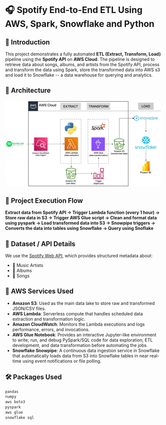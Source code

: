 # 🎧 Spotify End-to-End ETL Using AWS, Spark, Snowflake and Python

## 📌 Introduction
This project demonstrates a fully automated **ETL (Extract, Transform, Load)** pipeline using the **Spotify API** on **AWS Cloud**. The pipeline is designed to retrieve data about songs, albums, and artists from the Spotify API, process and transform the data using Spark, store the transformed data into AWS s3 and load it to Snowflake -- a data warehouse for querying and analytics.

## 🧩 Architecture
![Spotify Spark_ETL_Architecture](https://github.com/gurramcharan/spotify_ETL_pipeline_using_spark_snowflake_aws_python/blob/main/process%20flow%20diagram.jpg)

## 🔁 Project Execution Flow
**Extract data from Spotify API → Trigger Lambda function (every 1 hour) → Store raw data in S3 → Trigger AWS Glue script → Clean and format data using pyspark → Load transformed data into S3 → Snowpipe triggers → Converts the data into tables using Snowflake → Query using Snoflake**

## 📂 Dataset / API Details
We use the [Spotify Web API](https://developer.spotify.com/documentation/web-api), which provides structured metadata about:
- 🎤 Music Artists  
- 💽 Albums  
- 🎵 Songs  

## 🚀 AWS Services Used
- **Amazon S3**: Used as the main data lake to store raw and transformed JSON/CSV files.
- **AWS Lambda**: Serverless compute that handles scheduled data extraction and transformation logic.
- **Amazon CloudWatch**: Monitors the Lambda executions and logs performance, errors, and invocations.
- **AWS Glue Notebook**: Provides an interactive Jupyter-like environment to write, run, and debug PySpark/SQL code for data exploration, ETL development, and data transformation before automating the jobs.
- **Snowflake Snowpipe**: A continuous data ingestion service in Snowflake that automatically loads data from S3 into Snowflake tables in near real-time using event notifications or file polling.


## 🛠️ Packages Used
```bash
pandas
numpy
aws boto3
pyspark
aws glue
snowflake sql
```
